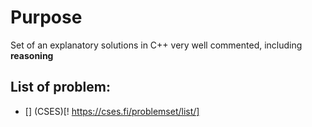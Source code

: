# Purpose
Set of an explanatory solutions in C++ very well commented, including **reasoning**
## List of problem: 
- [] (CSES)[! https://cses.fi/problemset/list/]

